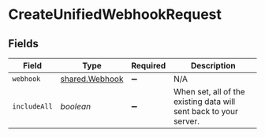 # CreateUnifiedWebhookRequest


## Fields

| Field                                                             | Type                                                              | Required                                                          | Description                                                       |
| ----------------------------------------------------------------- | ----------------------------------------------------------------- | ----------------------------------------------------------------- | ----------------------------------------------------------------- |
| `webhook`                                                         | [shared.Webhook](../../../sdk/models/shared/webhook.md)           | :heavy_minus_sign:                                                | N/A                                                               |
| `includeAll`                                                      | *boolean*                                                         | :heavy_minus_sign:                                                | When set, all of the existing data will sent back to your server. |